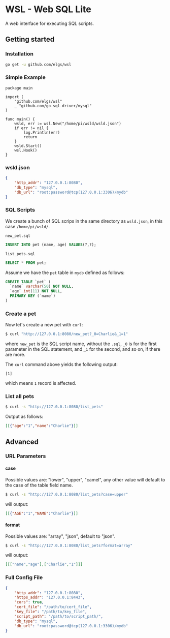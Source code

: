 # WSL - Web SQL Lite
A web interface for executing SQL scripts.

## Getting started
### Installation
```bash
go get -u github.com/elgs/wsl
```

### Simple Example
```golang
package main

import (
	"github.com/elgs/wsl"
	_ "github.com/go-sql-driver/mysql"
)

func main() {
	wsld, err := wsl.New("/home/pi/wsld/wsld.json")
	if err != nil {
		log.Println(err)
		return
	}
	wsld.Start()
	wsl.Hook()
}
```
### wsld.json
```json
{
    "http_addr": "127.0.0.1:8080",
    "db_type": "mysql",
    "db_url": "root:password@tcp(127.0.0.1:3306)/mydb"
}
```

### SQL Scripts
We create a bunch of SQL scrips in the same directory as `wsld.json`, in this case `/home/pi/wsld/`.

`new_pet.sql`
```sql
INSERT INTO pet (name, age) VALUES(?,?);
```

`list_pets.sql`
```sql
SELECT * FROM pet;
```

Assume we have the `pet` table in `mydb` defined as follows:

```sql
CREATE TABLE `pet` (
  `name` varchar(50) NOT NULL,
  `age` int(11) NOT NULL,
  PRIMARY KEY (`name`)
)
```

### Create a pet
Now let's create a new pet with `curl`:

```bash
$ curl "http://127.0.0.1:8080/new_pet?_0=Charlie&_1=1"
```
where `new_pet` is the SQL script name, without the `.sql`, `_0` is for the first parameter in the SQL statement, and `_1` for the second, and so on, if there are more.

The `curl` command above yields the following output:
```
[1]
``` 
which means `1` record is affected.

### List all pets
```bash
$ curl -s "http://127.0.0.1:8080/list_pets"
```

Output as follows:
```json
[[{"age":"1","name":"Charlie"}]]
```

## Advanced

### URL Parameters

#### case 
Possible values are: "lower", "upper", "camel", any other value will default to the case of the table field name.

```bash
$ curl -s "http://127.0.0.1:8080/list_pets?case=upper"
```

will output:
```json
[[{"AGE":"1","NAME":"Charlie"}]]
```

#### format 
Possible values are: "array", "json", default to "json".

```bash
$ curl -s "http://127.0.0.1:8080/list_pets?format=array"
```

will output:
```json
[[["name","age"],["Charlie","1"]]]
```

### Full Config File
```json
{
    "http_addr": "127.0.0.1:8080",
    "https_addr": "127.0.0.1:8443",
    "cors": true,
    "cert_file": "/path/to/cert_file",
    "key_file": "/path/to/key_file",
    "script_path": "/path/to/script_path/",
    "db_type": "mysql",
    "db_url": "root:password@tcp(127.0.0.1:3306)/mydb"
}
```